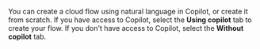 You can create a cloud flow using natural language in Copilot, or create it from scratch. If you have access to Copilot, select the **Using copilot** tab to create your flow. If you don't have access to Copilot, select the **Without copilot** tab.